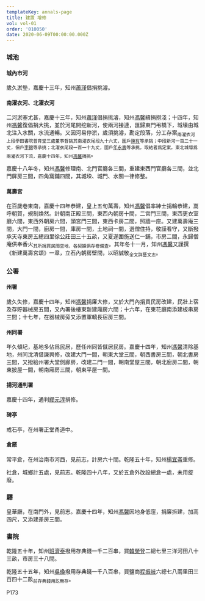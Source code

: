 ```yaml
---
templateKey: annals-page
title: 建置 增修
vol: vol-01
order: '010050'
date: 2020-06-09T00:00:00.000Z
---
```


### 城池

#### 城內市河

歲久淤墊，嘉慶十三年，知州<u>蕭瑾</u>倡捐挑濬。

#### 南濯衣河、北濯衣河

二河淤塞尤甚，嘉慶十三年，知州<u>蕭瑾</u>倡捐挑濬，知州<u>馮馨</u>續捐撈淺；十四年，知州<u>馮馨</u>復倡捐大挑，並於河尾開挖新河，使兩河接連，匯歸東門弔橋下，城壕由城北注入水關，水流通暢。又因河易停淤，歲須挑濬，勘定段落，分工存案<sub>兩濯衣河上段學田書院普育堂三處董事督挑其南濯衣尾段九十六丈，圍戶<u>陳有</u>等承挑；中段新河一百二十一丈，佃戶<u>李錦</u>等承挑；北濯衣尾段一百一十九丈，圍戶<u>年永壽</u>等承挑。取結者爲定案。東北城壕爲兩濯衣河下流，嘉慶十四年，知州<u>馮馨</u>捐挑</sub>。

嘉慶十八年冬，知州<u>馮馨</u>修理南、北門官廳各三間，重建東西門官廳各三間，並北門屏房三間，四角窩鋪四間，其城垜、城門、水關一律修整。

#### 萬壽宮

在百歲巷東南，嘉慶十四年恭建，皇上五旬萬壽，知州<u>馮馨</u>倡率紳士捐輪恭建，嵩呼朝賀，規制煥然。計朝南正殿三間，東西內朝房十間，二宮門三間，東西更衣室廳六間，東西外朝房六間，頭宮門三間，東西卡房二間，照牆一座。又建萬壽庵三間，大門一間，廚房一間，庫房一間，土地祠一間，選僧住持，敬謹看守，又斷撥承天寺東房五總四里徐公莊田三十五畝，又夏遂圍施送仁一鋪，市房二間，永歸僧庵供奉香火<sub>其所捐買民間空地，各契據俱存卷備查</sub>。其年冬十一月，知州<u>馮馨</u>又謹撰《新建萬壽宮頌》一章，立石內朝房壁間，以昭誠敬<sub>全文詳藝文志</sub>。

### 公署

#### 州署

歲久失修，嘉慶十四年，知州<u>馮馨</u>捐廉大修，又於大門內捐買民房改建，民壯上宿及存貯器械房五間，又內署後樓東新建廂房六間；十六年，在東花廳南添建板串房三間；十七年，在器械房旁又添置軍轎長宿房三間。

#### 州同署

年久傾圮，基地多佔爲民居，歷任州同皆僦居民房。嘉慶十四年，知州<u>馮馨</u>清除基地，州同沈清借廉興修，改建大門一間，朝東大堂三間，朝西書房三間，朝北書房三間，又撥給州署大堂側廊房，改建二門一間，朝南堂屋三間，朝北廚房二間，朝東披屋一間，朝南廂房三間，朝東平屋一間。

#### 揚河通判署

嘉慶十四年，通判<u>繆元淳</u>捐修。

#### 碑亭

戒石亭，在州署正堂甬道中。

#### 倉厫

常平倉，在州治南市河西，見前志，計房六十間。乾隆五十年，知州<u>楊宜崙</u>重修。

社倉，城鄉計五處，見前志。乾隆四十八年，又於五倉外改設總倉一處，未用旋廢。

### 驛

皇華廳，在南門外，見前志。嘉慶十四年，知州<u>馮馨</u>因地身低窪，捐廉拆建，加高四尺，又添建差房三間。

### 書院

乾隆五十年，知州<u>班濟泰</u>撥用存典錢一千二百串，買<u>韓榮登</u>二總七里三洋河田八十三畝，市房三十八間。

乾隆五十五年，知州<u>吳瑍</u>撥用存典錢一千八百串，買鹽商<u>程振岐</u>六總七八兩里田三百四十二畝<sub>前存典錢用訖無存</sub>。

P173

